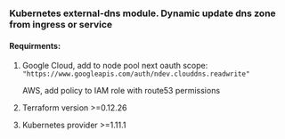### Kubernetes external-dns module. Dynamic update dns zone from ingress or service

#### Requirments: 
   1. Google Cloud, add to node pool next oauth scope: `"https://www.googleapis.com/auth/ndev.clouddns.readwrite"`
      
      AWS, add policy to IAM role with route53 permissions
      
   2. Terraform version >=0.12.26
   3. Kubernetes provider >=1.11.1